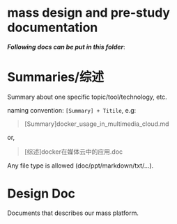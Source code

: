mass design and pre-study documentation
======================================

***Following docs can be put in this folder***:

# Summaries/综述

Summary about one specific topic/tool/technology, etc.

naming convention: `[Summary] + Titile`, e.g:

> [Summary]docker_usage_in_multimedia_cloud.md

or,

> [综述]docker在媒体云中的应用.doc

Any file type is allowed (doc/ppt/markdown/txt/...).


# Design Doc

Documents that describes our mass platform.

